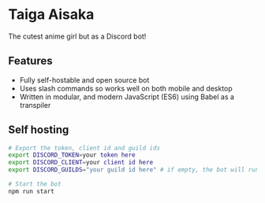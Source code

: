 # Taiga Aisaka
The cutest anime girl but as a Discord bot!

## Features
- Fully self-hostable and open source bot
- Uses slash commands so works well on both mobile and desktop
- Written in modular, and modern JavaScript (ES6) using Babel as a transpiler

## Self hosting
```sh
# Export the token, client id and guild ids
export DISCORD_TOKEN=your token here
export DISCORD_CLIENT=your client id here
export DISCORD_GUILDS="your guild id here" # if empty, the bot will run on all guilds it is in

# Start the bot
npm run start
```